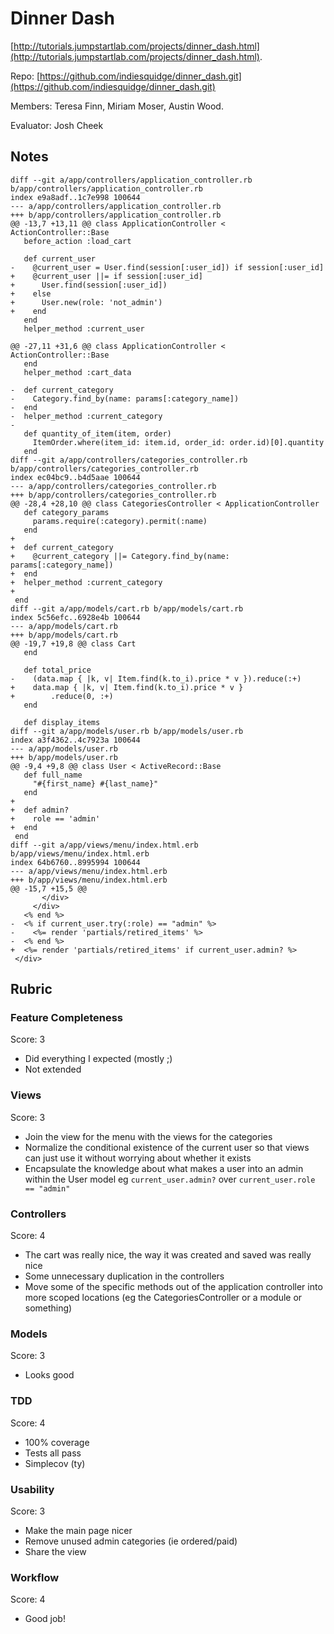 # Dinner Dash

[http://tutorials.jumpstartlab.com/projects/dinner_dash.html](http://tutorials.jumpstartlab.com/projects/dinner_dash.html).

Repo: [https://github.com/indiesquidge/dinner_dash.git](https://github.com/indiesquidge/dinner_dash.git)

Members: Teresa Finn, Miriam Moser, Austin Wood.

Evaluator: Josh Cheek

## Notes

```
diff --git a/app/controllers/application_controller.rb b/app/controllers/application_controller.rb
index e9a8adf..1c7e998 100644
--- a/app/controllers/application_controller.rb
+++ b/app/controllers/application_controller.rb
@@ -13,7 +13,11 @@ class ApplicationController < ActionController::Base
   before_action :load_cart

   def current_user
-    @current_user = User.find(session[:user_id]) if session[:user_id]
+    @current_user ||= if session[:user_id]
+      User.find(session[:user_id])
+    else
+      User.new(role: 'not_admin')
+    end
   end
   helper_method :current_user

@@ -27,11 +31,6 @@ class ApplicationController < ActionController::Base
   end
   helper_method :cart_data

-  def current_category
-    Category.find_by(name: params[:category_name])
-  end
-  helper_method :current_category
-
   def quantity_of_item(item, order)
     ItemOrder.where(item_id: item.id, order_id: order.id)[0].quantity
   end
diff --git a/app/controllers/categories_controller.rb b/app/controllers/categories_controller.rb
index ec04bc9..b4d5aae 100644
--- a/app/controllers/categories_controller.rb
+++ b/app/controllers/categories_controller.rb
@@ -28,4 +28,10 @@ class CategoriesController < ApplicationController
   def category_params
     params.require(:category).permit(:name)
   end
+
+  def current_category
+    @current_category ||= Category.find_by(name: params[:category_name])
+  end
+  helper_method :current_category
+
 end
diff --git a/app/models/cart.rb b/app/models/cart.rb
index 5c56efc..6928e4b 100644
--- a/app/models/cart.rb
+++ b/app/models/cart.rb
@@ -19,7 +19,8 @@ class Cart
   end

   def total_price
-    (data.map { |k, v| Item.find(k.to_i).price * v }).reduce(:+)
+    data.map { |k, v| Item.find(k.to_i).price * v }
+        .reduce(0, :+)
   end

   def display_items
diff --git a/app/models/user.rb b/app/models/user.rb
index a3f4362..4c7923a 100644
--- a/app/models/user.rb
+++ b/app/models/user.rb
@@ -9,4 +9,8 @@ class User < ActiveRecord::Base
   def full_name
     "#{first_name} #{last_name}"
   end
+
+  def admin?
+    role == 'admin'
+  end
 end
diff --git a/app/views/menu/index.html.erb b/app/views/menu/index.html.erb
index 64b6760..8995994 100644
--- a/app/views/menu/index.html.erb
+++ b/app/views/menu/index.html.erb
@@ -15,7 +15,5 @@
       </div>
     </div>
   <% end %>
-  <% if current_user.try(:role) == "admin" %>
-    <%= render 'partials/retired_items' %>
-  <% end %>
+  <%= render 'partials/retired_items' if current_user.admin? %>
 </div>
```

## Rubric

### Feature Completeness

Score: 3

* Did everything I expected (mostly ;)
* Not extended

### Views

Score: 3

* Join the view for the menu with the views for the categories
* Normalize the conditional existence of the current user so
  that views can just use it without worrying about whether it exists
* Encapsulate the knowledge about what makes a user into an admin within the User model
  eg `current_user.admin?` over `current_user.role == "admin"`

### Controllers

Score: 4

* The cart was really nice, the way it was created and saved was really nice
* Some unnecessary duplication in the controllers
* Move some of the specific methods out of the application controller into more scoped locations
  (eg the CategoriesController or a module or something)

### Models

Score: 3

* Looks good

### TDD

Score: 4

* 100% coverage
* Tests all pass
* Simplecov (ty)

### Usability

Score: 3

* Make the main page nicer
* Remove unused admin categories  (ie ordered/paid)
* Share the view

### Workflow

Score: 4

* Good job!
